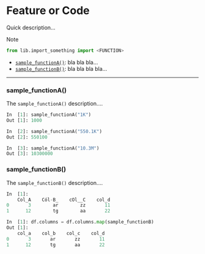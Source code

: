 # Feature or Code

Quick description...

> [!NOTE]
> ```py
> from lib.import_something import <FUNCTION>
> ```

- [`sample_functionA()`](#sample_functiona): bla bla bla...
- [`sample_functionB()`](#sample_functionb): bla bla bla bla...

---

### sample_functionA()
The `sample_functionA()` description....

```py
In  [1]: sample_functionA("1K")
Out [1]: 1000

In  [2]: sample_functionA("550.1K")
Out [2]: 550100

In  [3]: sample_functionA("10.3M")
Out [3]: 10300000
```

### sample_functionB()
The `sample_functionB()` description....

```py
In  [1]: 
    Col_A    Cól-B_    cOl__C    col_d
0       3        ar        zz       11
1      12        tg        aa       22

In  [1]: df.columns = df.columns.map(sample_functionB)
Out [1]: 
    col_a    col_b    col_c    col_d
0       3       ar       zz       11
1      12       tg       aa       22
```